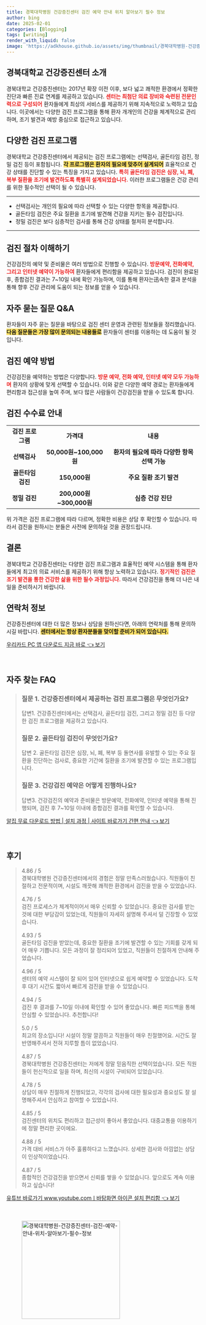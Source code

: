 ```yaml
---
title: 경북대학병원 건강증진센터 검진 예약 안내 위치 알아보기 필수 정보
author: bing
date: 2025-02-01
categories: [Blogging]
tags: [writing]
render_with_liquid: false
image: 'https://adkhouse.github.io/assets/img/thumbnail/경북대학병원-건강증진센터-검진-예약-안내-위치-알아보기-필수-정보.webp'
---
```



<h2 id='건강증진센터소개'>경북대학교 건강증진센터 소개</h2>

<p>경북대학교 건강증진센터는 2017년 확장 이전 이후, 보다 넓고 쾌적한 환경에서 정확한 진단과 빠른 진료 연계를 제공하고 있습니다. <b><span style="color: #ee2323;">센터는 최첨단 의료 장비와 숙련된 전문인력으로 구성되어</span></b> 환자들에게 최상의 서비스를 제공하기 위해 지속적으로 노력하고 있습니다. 이곳에서는 다양한 검진 프로그램을 통해 환자 개개인의 건강을 체계적으로 관리하며, 조기 발견과 예방 중심으로 접근하고 있습니다.</p>

<h2 id='검진프로그램'>다양한 검진 프로그램</h2>

<p>경북대학교 건강증진센터에서 제공되는 검진 프로그램에는 선택검사, 골든타임 검진, 정밀 검진 등이 포함됩니다. <b><span style="background-color: #ffe066;">각 프로그램은 환자의 필요에 맞추어 설계되어</span></b> 효율적으로 건강 상태를 진단할 수 있는 특징을 가지고 있습니다. <b><span style="color: #ee2323;">특히 골든타임 검진은 심장, 뇌, 폐, 복부 질환을 조기에 발견하도록 특별히 설계되었습니다.</span></b> 이러한 프로그램들은 건강 관리를 위한 필수적인 선택이 될 수 있습니다.</p>

<hr />

<ul>
    <li>선택검사는 개인의 필요에 따라 선택할 수 있는 다양한 항목을 제공합니다.</li>
    <li>골든타임 검진은 주요 질환을 조기에 발견해 건강을 지키는 필수 검진입니다.</li>
    <li>정밀 검진은 보다 심층적인 검사를 통해 건강 상태를 철저히 분석합니다.</li>
</ul>

<hr />

<h2 id='검진절차'>검진 절차 이해하기</h2>

<p>건강검진의 예약 및 준비물은 여러 방법으로 진행할 수 있습니다. <b><span style="color: #ee2323;">방문예약, 전화예약, 그리고 인터넷 예약이 가능하여</span></b> 환자들에게 편리함을 제공하고 있습니다. 검진이 완료된 후, 종합검진 결과는 7~10일 내에 확인 가능하며, 이를 통해 환자는迅속한 결과 분석을 통해 향후 건강 관리에 도움이 되는 정보를 얻을 수 있습니다.</p>

<h2 id='자주묻는질문'>자주 묻는 질문 Q&A</h2>

<p>환자들이 자주 묻는 질문을 바탕으로 검진 센터 운영과 관련된 정보들을 정리했습니다. <b><span style="background-color: #ffe066;">다음 질문들은 가장 많이 문의되는 내용들로</span></b> 환자들이 센터를 이용하는 데 도움이 될 것입니다.</p>

<h2 id='검진예약방법'>검진 예약 방법</h2>

<p>건강검진을 예약하는 방법은 다양합니다. <b><span style="color: #ee2323;">방문 예약, 전화 예약, 인터넷 예약 모두 가능하며</span></b> 환자의 상황에 맞게 선택할 수 있습니다. 이와 같은 다양한 예약 경로는 환자들에게 편리함과 접근성을 높여 주며, 보다 많은 사람들이 건강검진을 받을 수 있도록 합니다.</p>

<h2 id='검진수수료'>검진 수수료 안내</h2>

<table>
    <tr>
        <td style="text-align: center; height: 17px;"><b>검진 프로그램</b></td>
        <td style="text-align: center; height: 17px;"><b>가격대</b></td>
        <td style="text-align: center; height: 17px;"><b>내용</b></td>
    </tr>
    <tr>
        <td style="text-align: center; height: 17px;"><b>선택검사</b></td>
        <td style="text-align: center; height: 17px;"><b>50,000원~100,000원</b></td>
        <td style="text-align: center; height: 17px;"><b>환자의 필요에 따라 다양한 항목 선택 가능</b></td>
    </tr>
    <tr>
        <td style="text-align: center; height: 17px;"><b>골든타임 검진</b></td>
        <td style="text-align: center; height: 17px;"><b>150,000원</b></td>
        <td style="text-align: center; height: 17px;"><b>주요 질환 조기 발견</b></td>
    </tr>
    <tr>
        <td style="text-align: center; height: 17px;"><b>정밀 검진</b></td>
        <td style="text-align: center; height: 17px;"><b>200,000원~300,000원</b></td>
        <td style="text-align: center; height: 17px;"><b>심층 건강 진단</b></td>
    </tr>
</table>

<p>위 가격은 검진 프로그램에 따라 다르며, 정확한 비용은 상담 후 확인할 수 있습니다. 따라서 검진을 원하시는 분들은 사전에 문의하실 것을 권장드립니다.</p>

<h2 id='결론'>결론</h2>

<p>경북대학교 건강증진센터는 다양한 검진 프로그램과 효율적인 예약 시스템을 통해 환자들에게 최고의 의료 서비스를 제공하기 위해 항상 노력하고 있습니다. <b><span style="color: #ee2323;">정기적인 검진은 조기 발견을 통한 건강한 삶을 위한 필수 과정입니다.</span></b> 따라서 건강검진을 통해 더 나은 내일을 준비하시기 바랍니다.</p>

<h2 id='연락처정보'>연락처 정보</h2>

<p>건강증진센터에 대한 더 많은 정보나 상담을 원하신다면, 아래의 연락처를 통해 문의하시길 바랍니다. <b><span style="background-color: #ffe066;">센터에서는 항상 환자분들을 맞이할 준비가 되어 있습니다.</span></b></p>


<p><a class="click-button" title="우리카드 PC 앱 다운로드 지금 바로" href="https://adkhouse.github.io/posts/%EC%9A%B0%EB%A6%AC%EC%B9%B4%EB%93%9C-PC-%EC%95%B1-%EB%8B%A4%EC%9A%B4%EB%A1%9C%EB%93%9C-%EC%A7%80%EA%B8%88-%EB%B0%94%EB%A1%9C/" rel="dofollow">우리카드 PC 앱 다운로드 지금 바로 👈 보기</a></p><br>
<h2 id='자주_찾는_FAQ'>자주 찾는 FAQ</h2>
<div itemscope="" itemtype="https://schema.org/FAQPage"> 
<blockquote> 
<div itemscope="" itemprop="mainEntity" itemtype="https://schema.org/Question"> 
<h3 itemprop="name">질문 1. 건강증진센터에서 제공하는 검진 프로그램은 무엇인가요?</h3> 
<div itemscope="" itemprop="acceptedAnswer" itemtype="https://schema.org/Answer"> 
<span itemprop="text"> 
<p>답변1. 건강증진센터에서는 선택검사, 골든타임 검진, 그리고 정밀 검진 등 다양한 검진 프로그램을 제공하고 있습니다.</p> 
</span> 
</div> 
</div> 
<div itemscope="" itemprop="mainEntity" itemtype="https://schema.org/Question"> 
<h3 itemprop="name">질문 2. 골든타임 검진이 무엇인가요?</h3> 
<div itemscope="" itemprop="acceptedAnswer" itemtype="https://schema.org/Answer"> 
<span itemprop="text"> 
<p>답변 2. 골든타임 검진은 심장, 뇌, 폐, 복부 등 돌연사를 유발할 수 있는 주요 질환을 진단하는 검사로, 중요한 기간에 질환을 조기에 발견할 수 있는 프로그램입니다.</p> 
</span> 
</div> 
</div> 
<div itemscope="" itemprop="mainEntity" itemtype="https://schema.org/Question"> 
<h3 itemprop="name">질문 3. 건강검진 예약은 어떻게 진행하나요?</h3> 
<div itemscope="" itemprop="acceptedAnswer" itemtype="https://schema.org/Answer"> 
<span itemprop="text"> 
<p>답변3. 건강검진의 예약과 준비물은 방문예약, 전화예약, 인터넷 예약을 통해 진행되며, 검진 후 7~10일 이내에 종합검진 결과를 확인할 수 있습니다.</p> 
</span> 
</div> 
</div> 
</blockquote> 
</div>
<p><a class="click-button" title="알집 무료 다운로드 방법 | 설치 과정 | 사이트 바로가기 간편 안내" href="https://adkhouse.github.io/posts/%EC%95%8C%EC%A7%91-%EB%AC%B4%EB%A3%8C-%EB%8B%A4%EC%9A%B4%EB%A1%9C%EB%93%9C-%EB%B0%A9%EB%B2%95-%EC%84%A4%EC%B9%98-%EA%B3%BC%EC%A0%95-%EC%82%AC%EC%9D%B4%ED%8A%B8-%EB%B0%94%EB%A1%9C%EA%B0%80%EA%B8%B0-%EA%B0%84%ED%8E%B8-%EC%95%88%EB%82%B4/" rel="dofollow">알집 무료 다운로드 방법 | 설치 과정 | 사이트 바로가기 간편 안내 👈 보기</a></p><br>
<h2 id='후기'>후기</h2>
<div itemscope itemtype="https://schema.org/Product">
  <blockquote>
  <div itemprop="review" itemscope itemtype="https://schema.org/Review">
      <div itemprop="reviewRating" itemscope itemtype="https://schema.org/Rating"> <span itemprop="ratingValue">4.86</span> / <span itemprop="bestRating">5</span> </div>
      <span itemprop="reviewBody">경북대학병원 건강증진센터에서의 경험은 정말 만족스러웠습니다. 직원들이 친절하고 전문적이며, 시설도 깨끗해 쾌적한 환경에서 검진을 받을 수 있었습니다.</span>
  </div>
  <br>
  <div itemprop="review" itemscope itemtype="https://schema.org/Review">
      <div itemprop="reviewRating" itemscope itemtype="https://schema.org/Rating"> <span itemprop="ratingValue">4.76</span> / <span itemprop="bestRating">5</span> </div>
      <span itemprop="reviewBody">검진 프로세스가 체계적이어서 매우 신뢰할 수 있었습니다. 중요한 검사를 받는 것에 대한 부담감이 있었는데, 직원들이 자세히 설명해 주셔서 덜 긴장할 수 있었습니다.</span>
  </div>
  <br>
  <div itemprop="review" itemscope itemtype="https://schema.org/Review">
      <div itemprop="reviewRating" itemscope itemtype="https://schema.org/Rating"> <span itemprop="ratingValue">4.93</span> / <span itemprop="bestRating">5</span> </div>
      <span itemprop="reviewBody">골든타임 검진을 받았는데, 중요한 질환을 조기에 발견할 수 있는 기회를 갖게 되어 매우 기쁩니다. 모든 과정이 잘 정리되어 있었고, 직원들이 친절하게 안내해 주었습니다.</span>
  </div>
  <br>
  <div itemprop="review" itemscope itemtype="https://schema.org/Review">
      <div itemprop="reviewRating" itemscope itemtype="https://schema.org/Rating"> <span itemprop="ratingValue">4.96</span> / <span itemprop="bestRating">5</span> </div>
      <span itemprop="reviewBody">센터의 예약 시스템이 잘 되어 있어 인터넷으로 쉽게 예약할 수 있었습니다. 도착 후 대기 시간도 짧아서 빠르게 검진을 받을 수 있었습니다.</span>
  </div>
  <br>
  <div itemprop="review" itemscope itemtype="https://schema.org/Review">
      <div itemprop="reviewRating" itemscope itemtype="https://schema.org/Rating"> <span itemprop="ratingValue">4.94</span> / <span itemprop="bestRating">5</span> </div>
      <span itemprop="reviewBody">검진 후 결과를 7~10일 이내에 확인할 수 있어 좋았습니다. 빠른 피드백을 통해 안심할 수 있었습니다. 추천합니다!</span>
  </div>
  <br>
  <div itemprop="review" itemscope itemtype="https://schema.org/Review">
      <div itemprop="reviewRating" itemscope itemtype="https://schema.org/Rating"> <span itemprop="ratingValue">5.0</span> / <span itemprop="bestRating">5</span> </div>
      <span itemprop="reviewBody">최고의 장소입니다! 시설이 정말 깔끔하고 직원들이 매우 친절했어요. 시간도 잘 반영해주셔서 전혀 지루할 틈이 없었습니다.</span>
  </div>
  <br>
  <div itemprop="review" itemscope itemtype="https://schema.org/Review">
      <div itemprop="reviewRating" itemscope itemtype="https://schema.org/Rating"> <span itemprop="ratingValue">4.87</span> / <span itemprop="bestRating">5</span> </div>
      <span itemprop="reviewBody">경북대학병원 건강증진센터는 저에게 정말 믿음직한 선택이었습니다. 모든 직원들이 헌신적으로 일을 하며, 최신의 시설이 구비되어 있었습니다.</span>
  </div>
  <br>
  <div itemprop="review" itemscope itemtype="https://schema.org/Review">
      <div itemprop="reviewRating" itemscope itemtype="https://schema.org/Rating"> <span itemprop="ratingValue">4.78</span> / <span itemprop="bestRating">5</span> </div>
      <span itemprop="reviewBody">상담이 매우 친절하게 진행되었고, 각각의 검사에 대한 필요성과 중요성도 잘 설명해주셔서 안심하고 참여할 수 있었습니다.</span>
  </div>
  <br>
  <div itemprop="review" itemscope itemtype="https://schema.org/Review">
      <div itemprop="reviewRating" itemscope itemtype="https://schema.org/Rating"> <span itemprop="ratingValue">4.85</span> / <span itemprop="bestRating">5</span> </div>
      <span itemprop="reviewBody">검진센터의 위치도 편리하고 접근성이 좋아서 좋았습니다. 대중교통을 이용하기에 정말 편리한 곳이에요.</span>
  </div>
  <br>
  <div itemprop="review" itemscope itemtype="https://schema.org/Review">
      <div itemprop="reviewRating" itemscope itemtype="https://schema.org/Rating"> <span itemprop="ratingValue">4.88</span> / <span itemprop="bestRating">5</span> </div>
      <span itemprop="reviewBody">가격 대비 서비스가 아주 훌륭하다고 느꼈습니다. 상세한 검사와 아낌없는 상담이 인상적이었습니다.</span>
  </div>
  <br>
  <div itemprop="review" itemscope itemtype="https://schema.org/Review">
      <div itemprop="reviewRating" itemscope itemtype="https://schema.org/Rating"> <span itemprop="ratingValue">4.87</span> / <span itemprop="bestRating">5</span> </div>
      <span itemprop="reviewBody">종합적인 건강검진을 받으면서 신뢰를 쌓을 수 있었습니다. 앞으로도 계속 이용하고 싶습니다!</span>
  </div>
  </blockquote>
</div>
<p><a class="click-button" title="유튜브 바로가기 www.youtube.comㅣ바탕화면 아이콘 설치 편리함" href="https://adkhouse.github.io/posts/%EC%9C%A0%ED%8A%9C%EB%B8%8C-%EB%B0%94%EB%A1%9C%EA%B0%80%EA%B8%B0-www.youtube.com%E3%85%A3%EB%B0%94%ED%83%95%ED%99%94%EB%A9%B4-%EC%95%84%EC%9D%B4%EC%BD%98-%EC%84%A4%EC%B9%98-%ED%8E%B8%EB%A6%AC%ED%95%A8/" rel="dofollow">유튜브 바로가기 www.youtube.comㅣ바탕화면 아이콘 설치 편리함 👈 보기</a></p><br>
<figure class="image"><img src="https://adkhouse.github.io/assets/img/thumbnail/경북대학병원-건강증진센터-검진-예약-안내-위치-알아보기-필수-정보.webp" alt="경북대학병원-건강증진센터-검진-예약-안내-위치-알아보기-필수-정보" width="256" height="256"></figure>